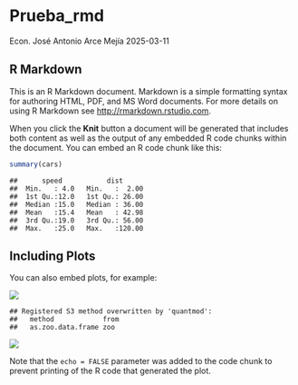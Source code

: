 Prueba_rmd
================
Econ. José Antonio Arce Mejía
2025-03-11

## R Markdown

This is an R Markdown document. Markdown is a simple formatting syntax
for authoring HTML, PDF, and MS Word documents. For more details on
using R Markdown see <http://rmarkdown.rstudio.com>.

When you click the **Knit** button a document will be generated that
includes both content as well as the output of any embedded R code
chunks within the document. You can embed an R code chunk like this:

``` r
summary(cars)
```

    ##      speed           dist       
    ##  Min.   : 4.0   Min.   :  2.00  
    ##  1st Qu.:12.0   1st Qu.: 26.00  
    ##  Median :15.0   Median : 36.00  
    ##  Mean   :15.4   Mean   : 42.98  
    ##  3rd Qu.:19.0   3rd Qu.: 56.00  
    ##  Max.   :25.0   Max.   :120.00

## Including Plots

You can also embed plots, for example:

![](Reporte_rmd1_files/figure-gfm/pressure-1.png)<!-- -->

    ## Registered S3 method overwritten by 'quantmod':
    ##   method            from
    ##   as.zoo.data.frame zoo

![](Reporte_rmd1_files/figure-gfm/pressure-2.png)<!-- -->

Note that the `echo = FALSE` parameter was added to the code chunk to
prevent printing of the R code that generated the plot.
